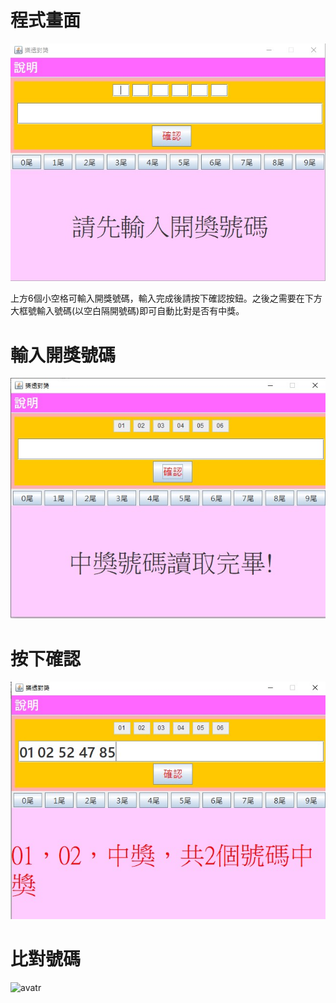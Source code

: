 # 程式畫面
![avatr](image/0.jpg)

上方6個小空格可輸入開獎號碼，輸入完成後請按下確認按鈕。之後之需要在下方大框號輸入號碼(以空白隔開號碼)即可自動比對是否有中獎。
# 輸入開獎號碼
![avatr](image/1.jpg)
# 按下確認
![avatr](image/2.jpg)
# 比對號碼
![avatr](image/3.jpg)